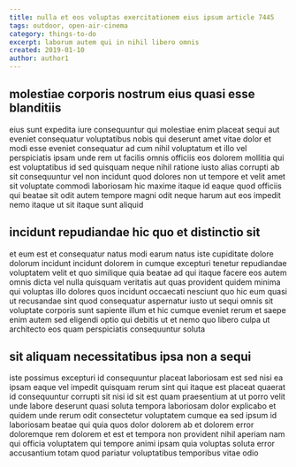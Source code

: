 ```yaml
---
title: nulla et eos voluptas exercitationem eius ipsum article 7445
tags: outdoor, open-air-cinema
category: things-to-do
excerpt: laborum autem qui in nihil libero omnis
created: 2019-01-10
author: author1
---
```


## molestiae corporis nostrum eius quasi esse blanditiis

eius sunt expedita iure consequuntur qui molestiae enim placeat sequi aut eveniet consequatur voluptatibus nobis qui deserunt amet vitae dolor et modi esse eveniet consequatur ad cum nihil voluptatum et illo vel perspiciatis ipsam unde rem ut facilis omnis officiis eos dolorem mollitia qui est voluptatibus id sed quisquam neque nihil ratione iusto alias corrupti ab sit consequuntur vel non incidunt quod dolores non ut tempore et velit amet sit voluptate commodi laboriosam hic maxime itaque id eaque quod officiis qui beatae sit odit autem tempore magni odit neque harum aut eos impedit nemo itaque ut sit itaque sunt aliquid

## incidunt repudiandae hic quo et distinctio sit

et eum est et consequatur natus modi earum natus iste cupiditate dolore dolorum incidunt incidunt dolorem in cumque excepturi tenetur repudiandae voluptatem velit et quo similique quia beatae ad qui itaque facere eos autem omnis dicta vel nulla quisquam veritatis aut quas provident quidem minima qui voluptas illo dolores quos incidunt occaecati nesciunt quo hic eum quasi ut recusandae sint quod consequatur aspernatur iusto ut sequi omnis sit voluptate corporis sunt sapiente illum et hic cumque eveniet rerum et saepe enim autem sed eligendi optio qui debitis ut et nemo quo libero culpa ut architecto eos quam perspiciatis consequuntur soluta

## sit aliquam necessitatibus ipsa non a sequi

iste possimus excepturi id consequuntur placeat laboriosam est sed nisi ea ipsam eaque vel impedit quisquam rerum sint qui itaque est placeat quaerat id consequuntur corrupti sit nisi id sit est quam praesentium at ut porro velit unde labore deserunt quasi soluta tempora laboriosam dolor explicabo et quidem unde rerum odit consectetur voluptatem cumque ea sed ipsum id laboriosam beatae qui quia quos dolor dolorem ab et dolorem error doloremque rem dolorem et est et tempora non provident nihil aperiam nam qui officia voluptatem qui tempore animi ipsam quia voluptas soluta error accusantium totam quod pariatur voluptatibus temporibus vitae odio
